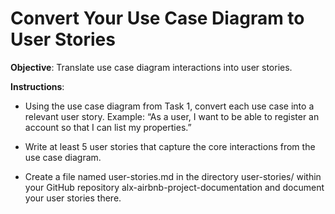 # Convert Your Use Case Diagram to User Stories

<b>Objective</b>: Translate use case diagram interactions into user stories.

<b>Instructions</b>:

* Using the use case diagram from Task 1, convert each use case into a relevant user story.
Example: “As a user, I want to be able to register an account so that I can list my properties.”

* Write at least 5 user stories that capture the core interactions from the use case diagram.

* Create a file named user-stories.md in the directory user-stories/ within your GitHub
repository alx-airbnb-project-documentation and document your user stories there.
